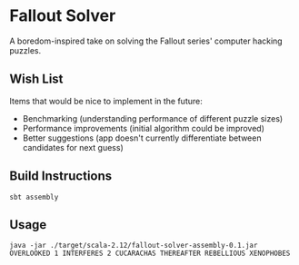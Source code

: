 # Fallout Solver

A boredom-inspired take on solving the Fallout series' computer hacking puzzles.

## Wish List

Items that would be nice to implement in the future:

* Benchmarking (understanding performance of different puzzle sizes)
* Performance improvements (initial algorithm could be improved)
* Better suggestions (app doesn't currently differentiate between candidates for next guess)

## Build Instructions

```
sbt assembly
```

## Usage

```
java -jar ./target/scala-2.12/fallout-solver-assembly-0.1.jar OVERLOOKED 1 INTERFERES 2 CUCARACHAS THEREAFTER REBELLIOUS XENOPHOBES
```